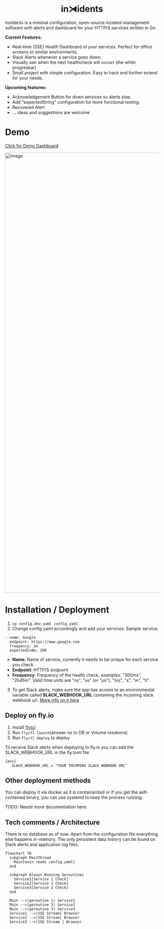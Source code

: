<h1 align="center"> in⧕idents </h1>

Inxidents is a minimal configuration, open-source incident management software with alerts and dashboard for your HTTP/S services written in Go.

**Current Features:**
- Real-time (SSE) Health Dashboard of your services. Perfect for office screens or similar environments.
- Slack Alerts whenever a service goes down.
- Visually see when the next healthcheck will occurr (the white progresbar)
- Small project with simple configuration. Easy to hack and further extend for your needs.

**Upcoming features:**
- Acknowledgement Button for down services so alerts stop. 
- Add "expectedString" configuration for more functional testing.
- Recovered Alert
- ... ideas and suggestions are welcome

# Demo
[Click for Demo Dashboard](https://incidents.fly.dev/)

<img width="1439" alt="image" src="https://github.com/piqoni/inxidents/assets/3144671/0966529b-87bc-4c11-b79f-47c6c0594eb6">


# Installation / Deployment
1. ```cp config.dev.yaml config.yaml```
2. Change config.yaml accordingly and add your services:
Sample service: 
```
- name: Google
  endpoint: https://www.google.com
  frequency: 1m
  expectedCode: 200
```
- **Name**: Name of service, currently it needs to be unique for each service you check. 
- **Endpoint**: HTTP/S endpoint
- **Frequency**:  Frequency of the health check, examples: "300ms", "2h45m". Valid time units are "ns", "us" (or "µs"), "ms", "s", "m", "h".
3. To get Slack alerts, make sure the app has access to an environmental variable called **SLACK_WEBHOOK_URL** containing the incoming slack webhook url. [More info on it here](https://api.slack.com/messaging/webhooks)

## Deploy on fly.io
1. Install [flytcl](https://fly.io/docs/hands-on/install-flyctl/)
2. Run ```flyctl launch```(answer no to DB or Volume creations)
3. Run ```flyctl deploy``` to deploy

To receive Slack alerts when deploying to fly.io you can add the SLACK_WEBHOOK_URL in the fly.toml file
```
[env]
   SLACK_WEBHOOK_URL = "YOUR INCOMING SLACK WEBHOOK URL"
```

## Other deployment methods
You can deploy it via docker as it is containarized or if you get the self-contained binary, you can use systemd to keep the process running.

TODO: Needs more documentation here.


## Tech comments / Architecture
There is no database as of now. Apart from the configuration file everything else happens in-memory. The only persistent data history can be found on Slack alerts and application log files. 
```mermaid
flowchart TB
  subgraph MainThread
    Main[main reads config.yaml]
  end

  subgraph Always Running Goroutines
    Service1[Service 1 Check]
    Service2[Service 2 Check]
    Service3[Service 3 Check]
  end

  Main -->|goroutine 1| Service1
  Main -->|goroutine 2| Service2
  Main -->|goroutine 3| Service3
  Service1 -->|SSE Stream| Browser
  Service2 -->|SSE Stream| Browser
  Service3 -->|SSE Stream | Browser
```

